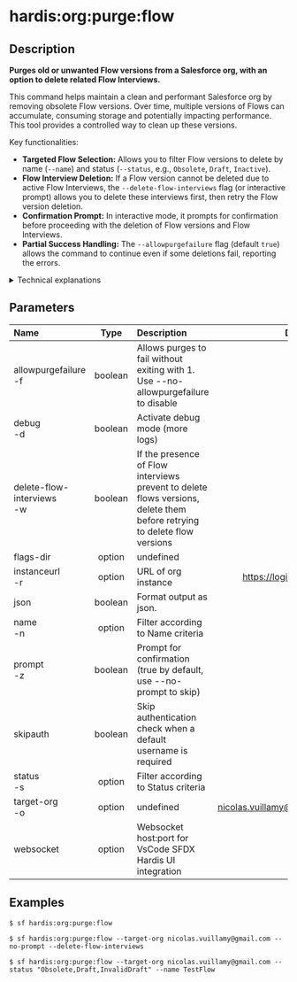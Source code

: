 <!-- This file has been generated with command 'sf hardis:doc:plugin:generate'. Please do not update it manually or it may be overwritten -->
# hardis:org:purge:flow

## Description


**Purges old or unwanted Flow versions from a Salesforce org, with an option to delete related Flow Interviews.**

This command helps maintain a clean and performant Salesforce org by removing obsolete Flow versions. Over time, multiple versions of Flows can accumulate, consuming storage and potentially impacting performance. This tool provides a controlled way to clean up these versions.

Key functionalities:

- **Targeted Flow Selection:** Allows you to filter Flow versions to delete by name (`--name`) and status (`--status`, e.g., `Obsolete`, `Draft`, `Inactive`).
- **Flow Interview Deletion:** If a Flow version cannot be deleted due to active Flow Interviews, the `--delete-flow-interviews` flag (or interactive prompt) allows you to delete these interviews first, then retry the Flow version deletion.
- **Confirmation Prompt:** In interactive mode, it prompts for confirmation before proceeding with the deletion of Flow versions and Flow Interviews.
- **Partial Success Handling:** The `--allowpurgefailure` flag (default `true`) allows the command to continue even if some deletions fail, reporting the errors.

<details markdown="1">
<summary>Technical explanations</summary>

The command's technical implementation involves:

- **SOQL Queries (Tooling API):** It queries the `Flow` object (using the Tooling API) to list Flow versions based on the provided filters (name, status, manageable state).
- **Bulk Deletion (Tooling API):** It uses `bulkDeleteTooling` to perform mass deletions of Flow versions. If deletion fails due to active interviews, it extracts the interview IDs.
- **Flow Interview Management:** If `delete-flow-interviews` is enabled, it queries `FlowInterview` objects, performs bulk deletion of the identified interviews using `bulkDelete`, and then retries the Flow version deletion.
- **Interactive Prompts:** Uses the `prompts` library to interact with the user for selecting Flows, statuses, and confirming deletion actions.
- **Error Reporting:** Logs detailed error messages for failed deletions, including the specific reasons.
- **Command-Line Execution:** Uses `execSfdxJson` to execute Salesforce CLI commands for querying Flow data.
</details>


## Parameters

|Name|Type|Description|Default|Required|Options|
|:---|:--:|:----------|:-----:|:------:|:-----:|
|allowpurgefailure<br/>-f|boolean|Allows purges to fail without exiting with 1. Use --no-allowpurgefailure to disable||||
|debug<br/>-d|boolean|Activate debug mode (more logs)||||
|delete-flow-interviews<br/>-w|boolean|If the presence of Flow interviews prevent to delete flows versions, delete them before retrying to delete flow versions||||
|flags-dir|option|undefined||||
|instanceurl<br/>-r|option|URL of org instance|https://login.salesforce.com|||
|json|boolean|Format output as json.||||
|name<br/>-n|option|Filter according to Name criteria||||
|prompt<br/>-z|boolean|Prompt for confirmation (true by default, use --no-prompt to skip)||||
|skipauth|boolean|Skip authentication check when a default username is required||||
|status<br/>-s|option|Filter according to Status criteria||||
|target-org<br/>-o|option|undefined|nicolas.vuillamy@cloudity.com.playnico|||
|websocket|option|Websocket host:port for VsCode SFDX Hardis UI integration||||

## Examples

```shell
$ sf hardis:org:purge:flow
```

```shell
$ sf hardis:org:purge:flow --target-org nicolas.vuillamy@gmail.com --no-prompt --delete-flow-interviews
```

```shell
$ sf hardis:org:purge:flow --target-org nicolas.vuillamy@gmail.com --status "Obsolete,Draft,InvalidDraft" --name TestFlow
```


